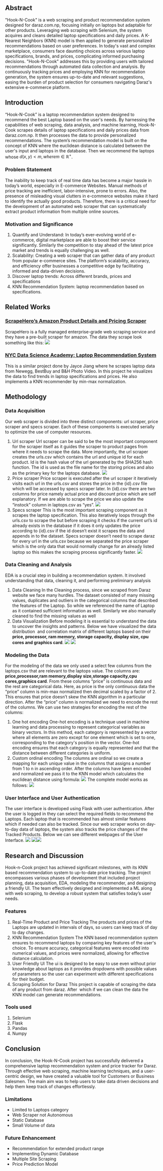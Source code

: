 ## Abstract

"Hook-N-Cook" is a web scraping and product recommendation system designed for daraz.com.np, focusing initially on laptops but adaptable for other products. Leveraging web scraping with Selenium, the system acquires and cleans detailed laptop specifications and daily prices. A K-Nearest Neighbors (KNN) model is then applied to generate personalized recommendations based on user preferences. In today's vast and complex marketplace, consumers face daunting choices across various laptop specifications, brands, and prices, complicating informed purchasing decisions. "Hook-N-Cook" addresses this by providing users with tailored recommendations through automated data collection and analysis. By continuously tracking prices and employing KNN for recommendation generation, the system ensures up-to-date and relevant suggestions, easing the burden of product selection for consumers navigating Daraz's extensive e-commerce platform.

## Introduction

“Hook-N-Cook” is a laptop recommendation system designed to recommend the best Laptop based on the user's needs. By harnessing the capabilities of web scraping, data analysis, and machine learning, Hook-N-Cook scrapes details of laptop specifications and daily prices data from daraz.com.np. It then processes the data to provide personalized recommendations. The system’s recommendation model is built on the concept of KNN where the euclidean distance is calculated between the user's input and laptops in the database. Then we recommend the laptops whose $d(x,y) < m, where m \in \mathbb{R}^{+}$.

### Problem Statement

The inability to keep track of real time data has become a major hassle in today’s world, especially in E-commerce Websites. Manual methods of price tracking are inefficient, labor-intensive, prone to errors. Also, the presence of misleading visual clutters in e-commerce websites make it hard to identify the actually good products. Therefore, there is a critical need for the development of an automated web scraper that can systematically extract product information from multiple online sources.

### Motivation and Significance

1. Quantify and Understand: In today’s ever-evolving world of e-commerce, digital marketplace are able to boost their service significantly. Similarly the competition to stay ahead of the latest price market and trends is equally challenging as well.
2. Scalability: Creating a web scraper that can gather data of any product from popular e-commerce sites. The platform’s scalability, accuracy, and efficiency offer businesses a competitive edge by facilitating informed and data-driven decisions.
3. Discover laptop trends: Across different brands, prices and specifications
4. KNN Recommendation System: laptop recommendation based on specifications.

## Related Works

### [ScrapeHero’s Amazon Product Details and Pricing Scraper](https://www.scrapehero.com/marketplace/amazon-product-details/?utm_campaign=home_page_to_marketplace&utm_medium=menu&utm_source=homepage)

ScrapeHero is a fully managed enterprise-grade web scraping service and they have a pre-built scraper for amazon. The data they scrape look something like this:
![](https://lh7-us.googleusercontent.com/docsz/AD_4nXekVJwdISOPoChC8J32tQfTa_WEv2eeuJn9NUKC8UqAWG1rWItPAoq3Z6dWor8JmA1T15vn7aOc2CZEK04vM3pSxAsWg8_NQCdxfDhvglUYEwsTdtxycFfW2LAwDRF7MUsNXwteec2luRgD6wozSw0oFSlx?key=etauQO1RHvbR3-aNn0UXMQ)

### [NYC Data Science Academy: Laptop Recommendation System](https://nycdatascience.com/blog/student-works/laptop-recommendation-system/)

This is a similar project done by Jayce Jiang where he scrapes laptop data from Newegg, BestBuy and B&H Photo Video. In this project he visualizes the data to find trends in laptop specifications and prices. He also implements a KNN recommender by min-max normalization.

## Methodology

### Data Acquisition

Our web scraper is divided into three distinct components: url scraper, price scraper and specs scraper. Each of these components is executed serially to optimize the use of computer resources.

1. Url scraper
   Url scraper can be said to be the most important component for the scraper itself as it guides the scraper to product pages from where it needs to scrape the data. More importantly, the url scraper creates the urls.csv which contains the url and unique id for each product. Id is the hash value of the url generated by the SHA256 hash function. The id is used as the file name for the storing prices and also as the primary key for the laptops database.
   ![](https://i.imgur.com/wo7cdB5.png)
2. Price scraper
   Price scraper is executed after the url scraper it iteratively visits each url in the urls.csv and stores the price in the {id}.csv file which will be accessed by specs scraper later. In {id}.csv there are two columns for price namely actual price and discount price which are self explanatory. If we are able to scrape the price we also update the “instock” column in laptops.csv as “yes”.
   ![](https://i.imgur.com/ISZAF75.png)
3. Specs scraper
   This is the most important scraping component as it scrapes the laptop specification. This also iteratively loops through the urls.csv to scrape the but before scraping it checks if the current url’s id already exists in the database if it does it only updates the price according to {id}.csv if the id doesn’t exist it scrapes the data and appends in to the dataset. Specs scraper doesn’t need to scrape daraz for every url in the urls.csv because we separated the price scraper which is the only data that would normally change for an already listed laptop so this makes the scraping process significantly faster.
   ![](https://i.imgur.com/cPttsD1.png)

### Data Cleaning and Analysis

EDA is a crucial step in building a recommendation system. It involved understanding that data, cleaning it, and performing preliminary analysis

1. Data Cleaning
   In the Cleaning process, since we scraped from Daraz website we face many hurdles. The dataset consisted of many missing values, duplicates and outliers in the categorical columns that described the features of the Laptop. So while we referenced the name of Laptop as it contained sufficient information as well. Similarly we also manually cleaned to find the missing values as well
2. Data Visualization
   Before modeling it is essential to understand the data to uncover the insights and patterns. Below we have visualized the data distribution  and correlation matrix of different laptops based on their **price, processor, ram memory, storage capacity, display size, cpu cores and graphics card**.
   ![](https://i.imgur.com/Vs2dX2d.png)
   ![](https://i.imgur.com/SoXNTAh.png)

### Modeling the Data

For the modeling of the data we only used a select few columns from the laptops.csv that are relevant to the laptops value. The columns are: **price,processor,ram memory,display size,storage capacity,cpu cores,graphics card**.
From these columns “price” is continuous data and the rest are categorical data. Here, as price is the only continuous data the “price” column is min-max normalized then decimal scaled by a factor of 2. This ensures that price doesn’t skew the KNN algorithm in a particular direction. After the “price” column is normalized we need to encode the rest of the columns. We can use two strategies for encoding the rest of the columns:

1. One hot encoding
   One-hot encoding is a technique used in machine learning and data processing to represent categorical variables as binary vectors. In this method, each category is represented by a vector where all elements are zero except for one element which is set to one, corresponding to the category's position in the vector. One-hot encoding ensures that each category is equally represented and that the distance between different categories is uniform.
2. Custom ordinal encoding
   The columns are ordinal so we create a mapping for each unique value in the columns that assigns a number from 1 to n in ascending order.
   After the columns have been encoded and normalized we pass it to the KNN model which calculates the euclidean distance using formula:
   ![](https://lh7-us.googleusercontent.com/docsz/AD_4nXclq0xwbcHjVBWnO6aD_k_yJpavjTUVCv-tJnadLDdd70DbEtTwb0H57giMDppOsIXffhB3PW_JWMPs2Ug5zecJkyCW11MwvsHjmrM0FZnrGwY9155tfmK5YVcvyifvLbRGF0eEAhN75-E1ZhiJYGHxteaI?key=etauQO1RHvbR3-aNn0UXMQ)
   The complete model works as follows:
   ![](https://lh7-us.googleusercontent.com/docsz/AD_4nXcm8JA734nGrPv-hg9rzllCYKMzqClPE7oBUBW2tXmiiAzbTsbjdZdmF4tFh4wMnP4kWWTN1X9syOzzRm60D2RsBsVj-5IF2IZWgBr2g-hLJfG3mVXBGDAtzyDFQ8PRwW17KvhgZfKDcpXPHr3koQe8N7eH?key=etauQO1RHvbR3-aNn0UXMQ)

### User Interface and User Authentication

The user interface is developed using Flask with user authentication. After the user is logged in they can select the required fields to recommend the Laptops. Each laptop that is recommended has almost similar features which if needed can also be tracked. Since our web scraper works on day-to-day data of laptops, the system also tracks the price changes of the Tracked Products. Below we can see different webpages of the User Interface.
![](https://lh7-us.googleusercontent.com/docsz/AD_4nXeyuyeI8k8ovilauRb3T9nOC12KkfACuR3Ci0aF5lBknsNONcmuYiqzq-umQdGBrpfSwgczK3FLdgqRNW32Ei7GG6EFNrRFtUcZM39s1pBPv3B0ioTE-Iv4Lv0___jF3_l2jA2aV7PUxqML0cQhkheyJQTI?key=etauQO1RHvbR3-aNn0UXMQ)
![](https://lh7-us.googleusercontent.com/docsz/AD_4nXftbbH1XnFSEdXp0qv5eeY7GIgEsI_-v5dNYrqZiWVRX8oX1zGUw1B_fXmXELAmvDr93DLuFHDmKLCejMKIFsqU8al1XP3AAEOCKyzSdfuq6quClDL0dPUuymoKxXuHn8RQYC1EN4g_rlgb-kJNLCNwJ3A?key=etauQO1RHvbR3-aNn0UXMQ)![](https://lh7-us.googleusercontent.com/docsz/AD_4nXfp0ZdoF3TkdRFwQ2279aXpFtwnaaGbBDWlHeN6_YWoazscuUlY5Ku9iaMNCUg58xkOtRKQdhkiicQqtrU0q6rfWlbbJxfSwBjUqhtxWdC8eKI-iuSP4-DRVZpgpQKFUWVZUMiwE7cgHBX84TUCf3GgzUWM?key=etauQO1RHvbR3-aNn0UXMQ)

## Research and Discussion

Hook-n-Cook project has achieved significant milestones, with its KNN based recommendation system to up-to-date price tracking. The project encompasses various phases of development that included project planning, data acquisition, EDA, modeling the recommender, and designing a friendly UI. The team effectively designed and implemented a ML along with web scraping, to develop a robust system that satisfies today’s user needs.

### Features

1. Real-Time Product and Price Tracking
   The products and prices of the Laptops are updated in intervals of days, so users can keep track of day to day changes.
2. KNN Recommendation System
   The KNN based recommendation system ensures to recommend laptops by comparing key features of the user's choice. To ensure accuracy, categorical features were encoded into numerical values, and prices were normalized, allowing for effective distance calculation.
3. User Friendly UI
   The ui is designed to be easy to use even without prior knowledge about laptops as it provides dropdowns with possible values of parameters so the user can experiment with different specifications for their budget.
4. Scraping Solution for Daraz
   This project is capable of scraping the data of any product from daraz. After  which if we can clean the data the KNN model can generate recommendations.

### Tools used

1. Selenium
2. Flask
3. Pandas
4. Numpy

## Conclusion

In conclusion, the Hook-N-Cook project has successfully delivered a comprehensive laptop recommendation system and price tracker for Daraz. Through effective web scraping, machine learning techniques, and a user-centric design, we have created a valuable tool for Customers or Business Salesmen. The main aim was to help users to take data driven decisions and help them keep track of changes effortlessly.

### Limitations

- Limited to Laptops category
- Web Scraper not Autonomous
- Static Database
- Small Volume of data

### Future Enhancement

- Recommendation for extended product range
- Implementing Dynamic Database
- Multiple Site Scraping
- Price Prediction Model

